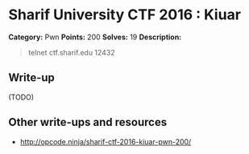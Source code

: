# Sharif University CTF 2016 : Kiuar

**Category:** Pwn
**Points:** 200
**Solves:** 19
**Description:**

> telnet ctf.sharif.edu 12432


## Write-up

(TODO)

## Other write-ups and resources

* <http://opcode.ninja/sharif-ctf-2016-kiuar-pwn-200/>
